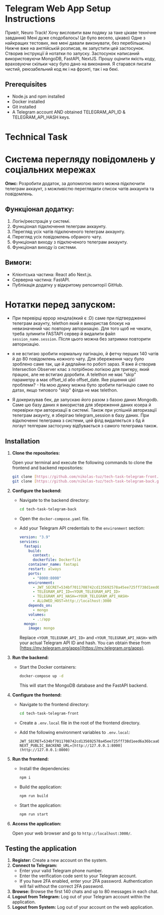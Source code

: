 # Telegram Web App Setup Instructions

Привіт, Neuro Track! Хочу висловити вам подяку за таке цікаве технічне завдання) Мені дуже сподобалось! Це було весело, цікаво) Одне з найкращих тестових, яке мені давали виконувати, без перебільшень)
Нижче вже на англійській розписав, як запустити цей застосунок. Створив інструкції й нотатки по запуску. Застосунок написаний використовуючи MongoDB, FastAPI, NextJS. Прошу оцінити якість коду, враховуючи
скільки часу було дано на виконання. Я старався писати чистий, реюзабельний код як і на фронті, так і на бекі.

## Prerequisites

* Node.js and npm installed
* Docker installed
* Git installed
* A Telegram account AND obtained TELEGRAM_API_ID & TELEGRAM_API_HASH keys.

# Technical Task

# Система перегляду повідомлень у соціальних мережах

**Опис:** Розробити додаток, за допомогою якого можна підключити телеграм аккаунт, з можливістю переглядати список чатів аккаунта та повідомлень.

## Функціонал додатку:

1.  Логін/реєстрація у системі.
2.  Функціонал підключення телеграм аккаунту.
3.  Перегляд усіх чатів підключеного телеграм аккаунту.
4.  Перегляд усіх повідомлень обраного чату.
5.  Функціонал виходу з підключеного телеграм аккаунту.
6.  Функціонал виходу із системи.

## Вимоги:

* Клієнтська частина: React або Next.js.
* Серверна частина: FastAPI.
* Публікація додатку у відкритому репозиторії GitHub.

# Нотатки перед запуском:

- При перевірці еррор хендла(який є :D) саме при підтвердженні телеграм акаунту, telethon який я використав блокує на невизначений час повторну авторизацію. Для того щоб не чекати, треба зупинити FASTAPI сервер
й видалити файл `session_name.session`. Після цього можна без затримки повторити авторизацію.

- я не встигаю зробити нормальну пагінацію, й фетчу перших 140 чатів й до 80 повідомлень кожного чату. Для збереження часу було зроблено саме так, ще й дедлайни по роботі зараз. Я вже й
створив Intersection Observer клас з потрібною логікою для тригеру, який працює, але не встигаю доробити. А telethon не має "skip" параметру
а має offset_id або offset_date. Яке рішення цієї проблеми? - На мою думку можна було зробити пагінацію саме по датах, якщо типового "skip" філда не має telethon.
 
- Я докеризував бек, де запускаю його разом з базою даних Mongodb. Саме цю базу даних я використав для збереження даних юзера й перевірки при авторизації в системі. Також при успішній авторизації телеграм
акаунту, я зберігаю telegram_session в базу даних. При відключенні телеграма з системи, цей філд видаляється з бд й логаут телгерам застосунку відбувається з самого телеграма також. 


## Installation

1.  **Clone the repositories:**

    Open your terminal and execute the following commands to clone the frontend and backend repositories:

    ```bash
    git clone [https://github.com/nikolas-tuz/tech-task-telegram-front.git](https://github.com/nikolas-tuz/tech-task-telegram-front.git)
    git clone [https://github.com/nikolas-tuz/tech-task-telegram-back.git](https://github.com/nikolas-tuz/tech-task-telegram-back.git)
    ```

2.  **Configure the backend:**

    * Navigate to the backend directory:

        ```bash
        cd tech-task-telegram-back
        ```

    * Open the `docker-compose.yaml` file.

    * Add your Telegram API credentials to the `environment` section:

        ```yaml
        version: "3.9"
        services:
          fastapi:
            build:
              context: .
              dockerfile: Dockerfile
            container_name: fastapi
            restart: always
            ports:
              - "8000:8000"
            environment:
              - JWT_SECRET=534bf7011708742cd135692578a45ee725ff738d1eed6a36bcaa0caaf2cbbefe
              - TELEGRAM_API_ID=<YOUR_TELEGRAM_API_ID>
              - TELEGRAM_API_HASH=<YOUR_TELEGRAM_API_HASH>
              - ALLOWED_HOST=http://localhost:3000
            depends_on:
              - mongo
            volumes:
              - .:/app
          mongo:
            image: mongo
        ```

        Replace `<YOUR_TELEGRAM_API_ID>` and `<YOUR_TELEGRAM_API_HASH>` with your actual Telegram API ID and hash.  You can obtain these from [https://my.telegram.org/apps](https://my.telegram.org/apps).

3.  **Run the backend:**

    * Start the Docker containers:

        ```bash
        docker-compose up -d
        ```

        This will start the MongoDB database and the FastAPI backend.

4.  **Configure the frontend:**

    * Navigate to the frontend directory:

        ```bash
        cd tech-task-telegram-front
        ```

    * Create a `.env.local` file in the root of the frontend directory.

    * Add the following environment variables to `.env.local`:

        ```
        JWT_SECRET=534bf7011708742cd135692578a45ee725ff738d1eed6a36bcaa0caaf2cbbefe
        NEXT_PUBLIC_BACKEND_URL=[http://127.0.0.1:8000](http://127.0.0.1:8000)
        ```

5.  **Run the frontend:**

    * Install the dependencies:

        ```bash
        npm i
        ```

    * Build the application:

        ```bash
        npm run build
        ```

    * Start the application:

        ```bash
        npm run start
        ```

6.  **Access the application:**

    Open your web browser and go to `http://localhost:3000/`.

## Testing the application

1.  **Register:** Create a new account on the system.
2.  **Connect to Telegram:**
    * Enter your valid Telegram phone number.
    * Enter the verification code sent to your Telegram account.
    * If you have 2FA enabled, enter your 2FA password.  Authentication will fail without the correct 2FA password.
3.  **Browse:** Browse the first 140 chats and up to 80 messages in each chat.
4.  **Logout from Telegram:** Log out of your Telegram account within the application.
5.  **Logout from System:** Log out of your account on the web application.
